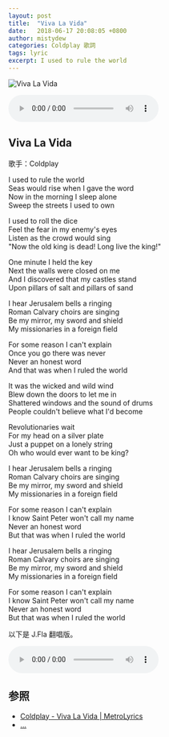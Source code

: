 ```yaml
---
layout: post
title:  "Viva La Vida"
date:   2018-06-17 20:08:05 +0800
author: mistydew
categories: Coldplay 歌詞
tags: lyric
excerpt: I used to rule the world
---
```

![Viva La Vida](https://raw.githubusercontent.com/mistydew/audio/master/cover/Viva%20La%20Vida.jpg)

<audio controls>
  <source src="https://raw.githubusercontent.com/mistydew/audio/master/Viva%20La%20Vida.mp3" type="audio/mpeg">
您的浏览器不支持 audio 元素。
</audio>

## Viva La Vida

歌手：Coldplay

I used to rule the world<br>
Seas would rise when I gave the word<br>
Now in the morning I sleep alone<br>
Sweep the streets I used to own

I used to roll the dice<br>
Feel the fear in my enemy's eyes<br>
Listen as the crowd would sing<br>
"Now the old king is dead! Long live the king!"

One minute I held the key<br>
Next the walls were closed on me<br>
And I discovered that my castles stand<br>
Upon pillars of salt and pillars of sand

I hear Jerusalem bells a ringing<br>
Roman Calvary choirs are singing<br>
Be my mirror, my sword and shield<br>
My missionaries in a foreign field

For some reason I can't explain<br>
Once you go there was never<br>
Never an honest word<br>
And that was when I ruled the world

It was the wicked and wild wind<br>
Blew down the doors to let me in<br>
Shattered windows and the sound of drums<br>
People couldn't believe what I'd become

Revolutionaries wait<br>
For my head on a silver plate<br>
Just a puppet on a lonely string<br>
Oh who would ever want to be king?

I hear Jerusalem bells a ringing<br>
Roman Calvary choirs are singing<br>
Be my mirror, my sword and shield<br>
My missionaries in a foreign field

For some reason I can't explain<br>
I know Saint Peter won't call my name<br>
Never an honest word<br>
But that was when I ruled the world

I hear Jerusalem bells a ringing<br>
Roman Calvary choirs are singing<br>
Be my mirror, my sword and shield<br>
My missionaries in a foreign field

For some reason I can't explain<br>
I know Saint Peter won't call my name<br>
Never an honest word<br>
But that was when I ruled the world

以下是 J.Fla 翻唱版。

<audio controls>
  <source src="https://raw.githubusercontent.com/mistydew/audio/master/Viva%20la%20Vida(cover%20by%20J.Fla).mp3" type="audio/mpeg">
您的浏览器不支持 audio 元素。
</audio>

## 参照
* [Coldplay - Viva La Vida \| MetroLyrics](http://www.metrolyrics.com/viva-la-vida-lyrics-coldplay.html)
* [...](https://github.com/mistydew)
